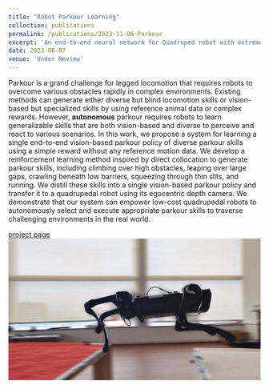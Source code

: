 ```yaml
---
title: "Robot Parkour Learning"
collection: publications
permalink: /publications/2023-11-06-Parkour
excerpt: 'An end-to-end neural network for Quadruped robot with extreme agility skills <img src="/images/robot-parkour-learning.jpg" alt="Parkour" width="500"/>'
date: 2023-06-07
venue: 'Under Review'
---
```


Parkour is a grand challenge for legged locomotion that requires robots to overcome various obstacles rapidly in complex environments. Existing methods can generate either diverse but blind locomotion skills or vision-based but specialized skills by using reference animal data or complex rewards. However, **autonomous** parkour requires robots to learn generalizable skills that are both vision-based and diverse to perceive and react to various scenarios. In this work, we propose a system for learning a single end-to-end vision-based parkour policy of diverse parkour skills using a simple reward without any reference motion data. We develop a reinforcement learning method inspired by direct collocation to generate parkour skills, including climbing over high obstacles, leaping over large gaps, crawling beneath low barriers, squeezing through thin slits, and running. We distill these skills into a single vision-based parkour policy and transfer it to a quadrupedal robot using its egocentric depth camera. We demonstrate that our system can empower low-cost quadrupedal robots to autonomously select and execute appropriate parkour skills to traverse challenging environments in the real world.

[project page](https://agile-locomotion.github.io)
![Parkour](/images/robot-parkour-learning.jpg)